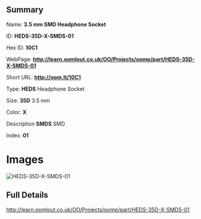 

## Summary
 
Name: __3.5 mm SMD Headphone Socket__

ID: __HEDS-35D-X-SMDS-01__

Hex ID: __10C1__

WebPage: __http://learn.oomlout.co.uk/OO/Projects/oomp/part/HEDS-35D-X-SMDS-01__

Short URL: __http://oom.lt/10C1__


Type: __HEDS__ Headphone Socket 

Size: __35D__ 3.5 mm 

Color: __X__  

Description __SMDS__ SMD 

Index: __01__


# Images
![HEDS-35D-X-SMDS-01](http://oomlout.com/oomp-gen/parts/HEDS-35D-X-SMDS-01/HEDS-35D-X-SMDS-01_420.jpg)



## Full Details

 http://learn.oomlout.co.uk/OO/Projects/oomp/part/HEDS-35D-X-SMDS-01














